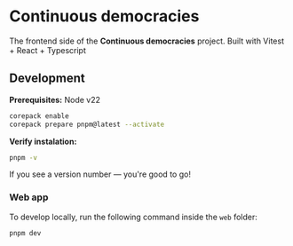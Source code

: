 # Continuous democracies

The frontend side of the **Continuous democracies** project.
Built with Vitest + React + Typescript

## Development

**Prerequisites:** Node v22

```bash
corepack enable
corepack prepare pnpm@latest --activate
```

**Verify instalation:**

```bash
pnpm -v
```

If you see a version number — you're good to go!

### Web app

To develop locally, run the following command inside the `web` folder:

```bash
pnpm dev
```
